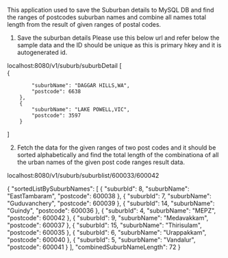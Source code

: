 This application used to save the Suburban details to MySQL DB and find the ranges of postcodes suburban names and combine all names total length from the result of given ranges of postal codes.


1. Save the suburban details
  Please use this below url and refer below the sample data and the ID should be unique as this is primary hkey and it is autogenerated id.
  
  
  localhost:8080/v1/suburb/suburbDetail
  [   
        {
            
            "suburbName": "DAGGAR HILLS,WA",
            "postcode": 6638
        },
        {
            "suburbName": "LAKE POWELL,VIC",
            "postcode": 3597
        }
       
 ]
 
 2. Fetch the data for the given ranges of two post codes and it should be sorted alphabetically and find the total length of the combinationa of all the urban names of the given post code ranges result data.


 
 localhost:8080/v1/suburb/suburblist/600033/600042
 
 {
    "sortedListBySuburbNames": [
        {
            "suburbId": 8,
            "suburbName": "EastTambaram",
            "postcode": 600038
        },
        {
            "suburbId": 7,
            "suburbName": "Guduvanchery",
            "postcode": 600039
        },
        {
            "suburbId": 14,
            "suburbName": "Guindy",
            "postcode": 600036
        },
        {
            "suburbId": 4,
            "suburbName": "MEPZ",
            "postcode": 600042
        },
        {
            "suburbId": 9,
            "suburbName": "Medavakkam",
            "postcode": 600037
        },
        {
            "suburbId": 15,
            "suburbName": "Thirisulam",
            "postcode": 600035
        },
        {
            "suburbId": 6,
            "suburbName": "Urappakkam",
            "postcode": 600040
        },
        {
            "suburbId": 5,
            "suburbName": "Vandalur",
            "postcode": 600041
        }
    ],
    "combinedSuburbNameLength": 72
}
 
 
 
